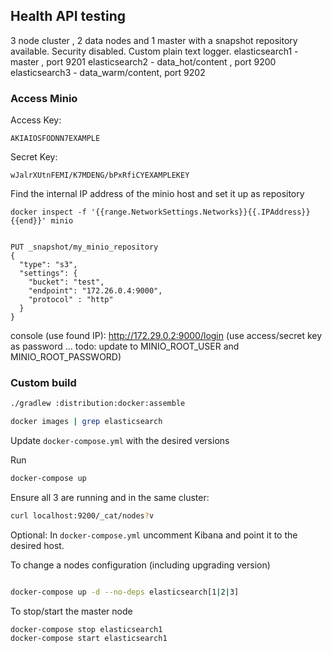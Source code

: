 Health API testing
----------

3 node cluster , 2 data nodes and 1 master with a snapshot repository available. 
Security disabled. 
Custom plain text logger. 
elasticsearch1 - master , port 9201
elasticsearch2 - data_hot/content , port 9200
elasticsearch3 - data_warm/content, port 9202

### Access Minio


Access Key:
```
AKIAIOSFODNN7EXAMPLE
```
Secret Key:
```
wJalrXUtnFEMI/K7MDENG/bPxRfiCYEXAMPLEKEY
```

Find the internal IP address of the minio host and set it up as repository

```
docker inspect -f '{{range.NetworkSettings.Networks}}{{.IPAddress}}{{end}}' minio


PUT _snapshot/my_minio_repository
{
  "type": "s3",
  "settings": {
    "bucket": "test",
    "endpoint": "172.26.0.4:9000",
    "protocol" : "http"
  }
}
```

console (use found IP):
http://172.29.0.2:9000/login (use access/secret key as password ... todo: update to MINIO_ROOT_USER and MINIO_ROOT_PASSWORD)



### Custom build

```bash
./gradlew :distribution:docker:assemble
```


```bash
docker images | grep elasticsearch
```

Update `docker-compose.yml` with the desired versions 

Run
```bash
docker-compose up
```

Ensure all 3 are running and in the same cluster:
```bash
curl localhost:9200/_cat/nodes?v
```


Optional: In `docker-compose.yml` uncomment Kibana and point it to the desired host.


To change a nodes configuration (including upgrading version)
```bash

docker-compose up -d --no-deps elasticsearch[1|2|3]
```

To stop/start the master node 
```
docker-compose stop elasticsearch1
docker-compose start elasticsearch1
```